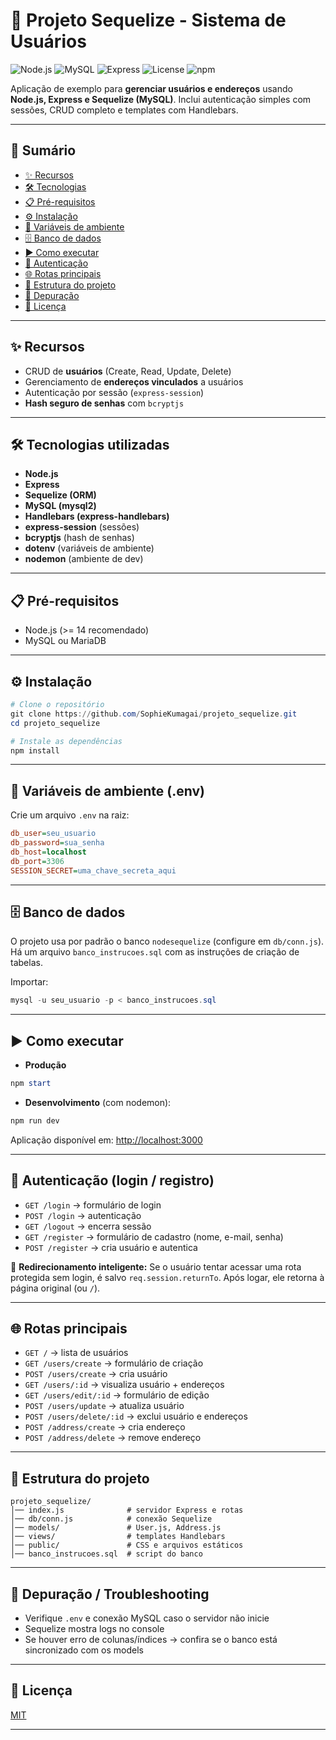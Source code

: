 # 🚀 Projeto Sequelize - Sistema de Usuários

![Node.js](https://img.shields.io/badge/Node.js-14+-green)
![MySQL](https://img.shields.io/badge/MySQL-5.7-blue)
![Express](https://img.shields.io/badge/Express-4.x-lightgrey)
![License](https://img.shields.io/badge/License-MIT-yellow)
![npm](https://img.shields.io/badge/npm-latest-red)

Aplicação de exemplo para **gerenciar usuários e endereços** usando **Node.js, Express e Sequelize (MySQL)**.
Inclui autenticação simples com sessões, CRUD completo e templates com Handlebars.

---

## 📑 Sumário

* [✨ Recursos](#-recursos)
* [🛠 Tecnologias](#-tecnologias-utilizadas)
* [📋 Pré-requisitos](#-pré-requisitos)
* [⚙️ Instalação](#️-instalação)
* [🔑 Variáveis de ambiente](#-variáveis-de-ambiente-env)
* [🗄 Banco de dados](#-banco-de-dados)
* [▶️ Como executar](#️-como-executar)
* [🔐 Autenticação](#-autenticação-login--registro)
* [🌐 Rotas principais](#-rotas-principais)
* [📂 Estrutura do projeto](#-estrutura-do-projeto)
* [🐞 Depuração](#-depuração--troubleshooting)
* [📜 Licença](#-licença)

---

## ✨ Recursos

* CRUD de **usuários** (Create, Read, Update, Delete)
* Gerenciamento de **endereços vinculados** a usuários
* Autenticação por sessão (`express-session`)
* **Hash seguro de senhas** com `bcryptjs`

---

## 🛠 Tecnologias utilizadas

* **Node.js**
* **Express**
* **Sequelize (ORM)**
* **MySQL (mysql2)**
* **Handlebars (express-handlebars)**
* **express-session** (sessões)
* **bcryptjs** (hash de senhas)
* **dotenv** (variáveis de ambiente)
* **nodemon** (ambiente de dev)

---

## 📋 Pré-requisitos

* Node.js (>= 14 recomendado)
* MySQL ou MariaDB

---

## ⚙️ Instalação

```powershell
# Clone o repositório
git clone https://github.com/SophieKumagai/projeto_sequelize.git
cd projeto_sequelize

# Instale as dependências
npm install
```

---

## 🔑 Variáveis de ambiente (.env)

Crie um arquivo `.env` na raiz:

```ini
db_user=seu_usuario
db_password=sua_senha
db_host=localhost
db_port=3306
SESSION_SECRET=uma_chave_secreta_aqui
```

---

## 🗄 Banco de dados

O projeto usa por padrão o banco `nodesequelize` (configure em `db/conn.js`).
Há um arquivo `banco_instrucoes.sql` com as instruções de criação de tabelas.

Importar:

```powershell
mysql -u seu_usuario -p < banco_instrucoes.sql
```

---

## ▶️ Como executar

* **Produção**

```powershell
npm start
```

* **Desenvolvimento** (com nodemon):

```powershell
npm run dev
```

Aplicação disponível em: [http://localhost:3000](http://localhost:3000)

---

## 🔐 Autenticação (login / registro)

* `GET /login` → formulário de login
* `POST /login` → autenticação
* `GET /logout` → encerra sessão
* `GET /register` → formulário de cadastro (nome, e-mail, senha)
* `POST /register` → cria usuário e autentica

🔄 **Redirecionamento inteligente:**
Se o usuário tentar acessar uma rota protegida sem login, é salvo `req.session.returnTo`.
Após logar, ele retorna à página original (ou `/`).

---

## 🌐 Rotas principais

* `GET /` → lista de usuários
* `GET /users/create` → formulário de criação
* `POST /users/create` → cria usuário
* `GET /users/:id` → visualiza usuário + endereços
* `GET /users/edit/:id` → formulário de edição
* `POST /users/update` → atualiza usuário
* `POST /users/delete/:id` → exclui usuário e endereços
* `POST /address/create` → cria endereço
* `POST /address/delete` → remove endereço

---

## 📂 Estrutura do projeto

```
projeto_sequelize/
│── index.js              # servidor Express e rotas
│── db/conn.js            # conexão Sequelize
│── models/               # User.js, Address.js
│── views/                # templates Handlebars
│── public/               # CSS e arquivos estáticos
│── banco_instrucoes.sql  # script do banco
```

---

## 🐞 Depuração / Troubleshooting

* Verifique `.env` e conexão MySQL caso o servidor não inicie
* Sequelize mostra logs no console
* Se houver erro de colunas/índices → confira se o banco está sincronizado com os models

---

## 📜 Licença

[MIT](LICENSE)

---
